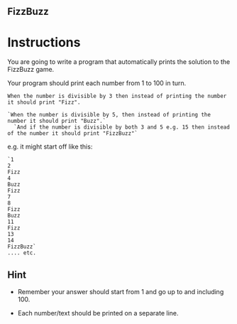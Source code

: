 ## FizzBuzz
# Instructions
You are going to write a program that automatically prints the solution to the FizzBuzz game.

Your program should print each number from 1 to 100 in turn.
```
When the number is divisible by 3 then instead of printing the number it should print "Fizz".

`When the number is divisible by 5, then instead of printing the number it should print "Buzz".`
  `And if the number is divisible by both 3 and 5 e.g. 15 then instead of the number it should print "FizzBuzz"`
  ```
e.g. it might start off like this:
```
`1
2
Fizz
4
Buzz
Fizz
7
8
Fizz
Buzz
11
Fizz
13
14
FizzBuzz`
.... etc.
```
## Hint
- Remember your answer should start from 1 and go up to and including 100.

- Each number/text should be printed on a separate line.